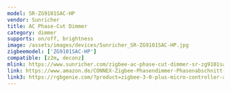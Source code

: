 ```yaml
---
model: SR-ZG9101SAC-HP
vendor: Sunricher
title: AC Phase-Cut Dimmer
category: dimmer
supports: on/off, brightness
image: /assets/images/devices/Sunricher_SR-ZG9101SAC-HP.jpg
zigbeemodel: ['ZG9101SAC-HP']
compatible: [z2m, deconz]
mlink: https://www.sunricher.com/zigbee-ac-phase-cut-dimmer-sr-zg9101sac-hp.html 
link: https://www.amazon.de/CONNEX-Zigbee-Phasendimmer-Phasenabschnitt-Dimmer/dp/B07MC6GB9V
link3: https://rgbgenie.com/?product=zigbee-3-0-plus-micro-controller-and-lamp-module-single-channel-trailing-edge-dimmer
---
```


